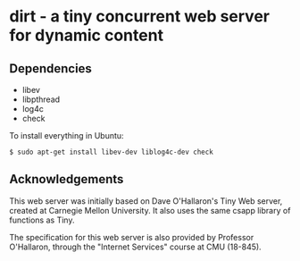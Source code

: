 dirt - a tiny concurrent web server for dynamic content
========================================================

## Dependencies

* libev
* libpthread
* log4c
* check

To install everything in Ubuntu:

    $ sudo apt-get install libev-dev liblog4c-dev check

## Acknowledgements

This web server was initially based on Dave O'Hallaron's Tiny Web server,
created at Carnegie Mellon University. It also uses the same csapp library of
functions as Tiny.

The specification for this web server is also provided by Professor O'Hallaron,
through the "Internet Services" course at CMU (18-845).
